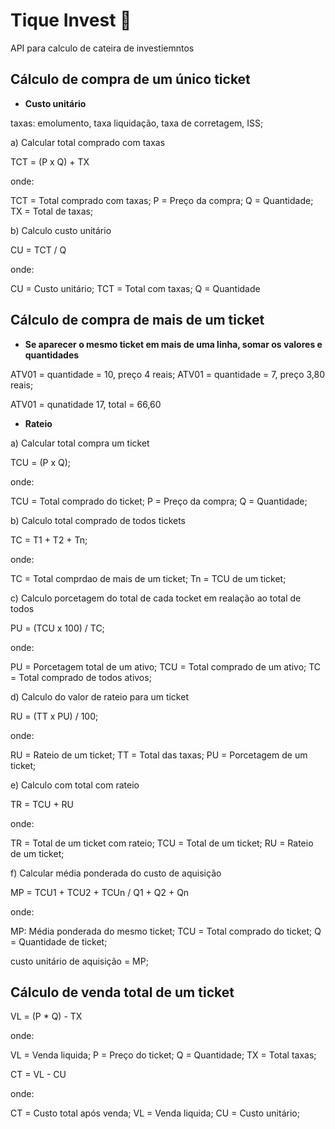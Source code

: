 # Tique Invest 💸

API para calculo de cateira de investiemntos

## Cálculo de compra de um único ticket

- **Custo unitário**

taxas: emolumento, taxa liquidação, taxa de corretagem, ISS;

a) Calcular total comprado com taxas

TCT = (P x Q) + TX

onde:

TCT = Total comprado com taxas;
P = Preço da compra;
Q = Quantidade;
TX = Total de taxas;

b) Calculo custo unitário

CU = TCT / Q

onde:

CU = Custo unitário;
TCT = Total com taxas;
Q = Quantidade

## Cálculo de compra de mais de um ticket

- **Se aparecer o mesmo ticket em mais de uma linha, somar os valores e quantidades**

ATV01 = quantidade = 10, preço 4 reais;
ATV01 = quantidade = 7, preço 3,80 reais;

ATV01 = qunatidade 17, total = 66,60

- **Rateio**

a) Calcular total compra um ticket

TCU = (P x Q);

onde:

TCU = Total comprado do ticket;
P = Preço da compra;
Q = Quantidade;

b) Calculo total comprado de todos tickets

TC = T1 + T2 + Tn;

onde:

TC = Total comprdao de mais de um ticket;
Tn = TCU de um ticket;

c) Calculo porcetagem do total de cada tocket em realação ao total de todos

PU = (TCU x 100) / TC;

onde:

PU = Porcetagem total de um ativo;
TCU = Total comprado de um ativo;
TC = Total comprado de todos ativos;

d) Calculo do valor de rateio para um ticket

RU = (TT x PU) / 100;

onde:

RU = Rateio de um ticket;
TT = Total das taxas;
PU = Porcetagem de um ticket;

e) Calculo com total com rateio

TR = TCU + RU

onde:

TR = Total de um ticket com rateio;
TCU = Total de um ticket;
RU = Rateio de um ticket;

f) Calcular média ponderada do custo de aquisição

MP = TCU1 + TCU2 + TCUn / Q1 + Q2 + Qn

onde:

MP: Média ponderada do mesmo ticket;
TCU = Total comprado do ticket;
Q = Quantidade de ticket;

custo unitário de aquisição = MP;

## Cálculo de venda total de um ticket

VL = (P \* Q) - TX

onde:

VL = Venda liquida;
P = Preço do ticket;
Q = Quantidade;
TX = Total taxas;

CT = VL - CU

onde:

CT = Custo total após venda;
VL = Venda liquida;
CU = Custo unitário;
